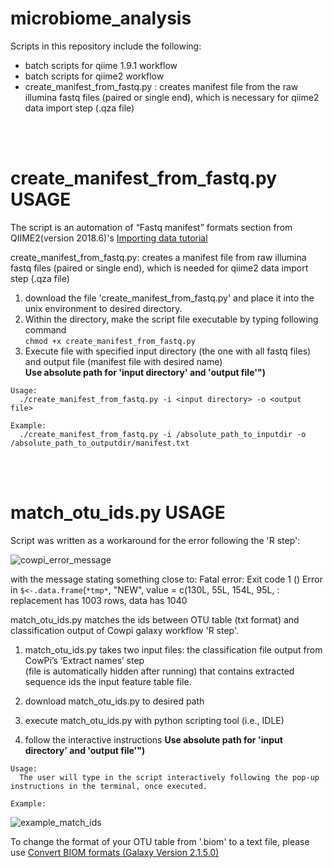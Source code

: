 # microbiome_analysis
Scripts in this repository include the following:
  - batch scripts for qiime 1.9.1 workflow 
  - batch scripts for qiime2 workflow
  - create_manifest_from_fastq.py : creates manifest file from the raw illumina fastq files (paired or single end), 
  which is necessary for qiime2 data import step (.qza file)

<br>
<br>

# create_manifest_from_fastq.py USAGE
The script is an automation of “Fastq manifest” formats section from QIIME2(version 2018.6)'s [Importing data tutorial](https://docs.qiime2.org/2018.8/tutorials/importing/)

create_manifest_from_fastq.py: creates a manifest file from raw illumina fastq files (paired or single end),
which is needed for qiime2 data import step (.qza file)

  1. download the file 'create_manifest_from_fastq.py' and place it into the unix environment to desired directory.
  2. Within the directory, make the script file executable by typing following command <br>
      `chmod +x create_manifest_from_fastq.py`
  3. Execute file with specified input directory (the one with all fastq files) and output file (manifest file with desired name) <br>
    **Use absolute path for 'input directory' and 'output file'")**
    
    Usage: 
      ./create_manifest_from_fastq.py -i <input directory> -o <output file>

    Example: 
      ./create_manifest_from_fastq.py -i /absolute_path_to_inputdir -o /absolute_path_to_outputdir/manifest.txt

<br>
<br>


# match_otu_ids.py USAGE
Script was written as a workaround for the error following the 'R step':

![cowpi_error_message](https://user-images.githubusercontent.com/40154523/47962693-38de9080-e06c-11e8-948b-585b52bef422.JPG)

  with the message stating something close to:
    Fatal error: Exit code 1 ()
    Error in `$<-.data.frame`(`*tmp*`, "NEW", value = c(130L, 55L, 154L, 95L,  : 
      replacement has 1003 rows, data has 1040

match_otu_ids.py matches the ids between OTU table (txt format) and classification output of Cowpi galaxy workflow 'R step'.


 
  1. match_otu_ids.py takes two input files:
    the classification file output from CowPi’s ‘Extract names’ step <br>
    (file is automatically hidden after running) that contains extracted sequence ids 
    the input feature table file. 

  2. download match_otu_ids.py to desired path
    
  3. execute match_otu_ids.py with python scripting tool (i.e., IDLE)
  
  4. follow the interactive instructions
    **Use absolute path for 'input directory' and 'output file'")**
    
    
    Usage: 
      The user will type in the script interactively following the pop-up instructions in the terminal, once executed.

    Example: 
![example_match_ids](https://user-images.githubusercontent.com/40154523/47962862-c622e480-e06e-11e8-8b94-be8e7329da6e.JPG)

      
       

  To change the format of your OTU table from '.biom' to a text file, please use [Convert BIOM formats (Galaxy Version 2.1.5.0)](https://share-galaxy.ibers.aber.ac.uk/?tool_id=toolshed.g2.bx.psu.edu%2Frepos%2Fiuc%2Fbiom_convert%2Fbiom_convert%2F2.1.5.0&version=2.1.5.0&__identifer=bdshirne0e)
